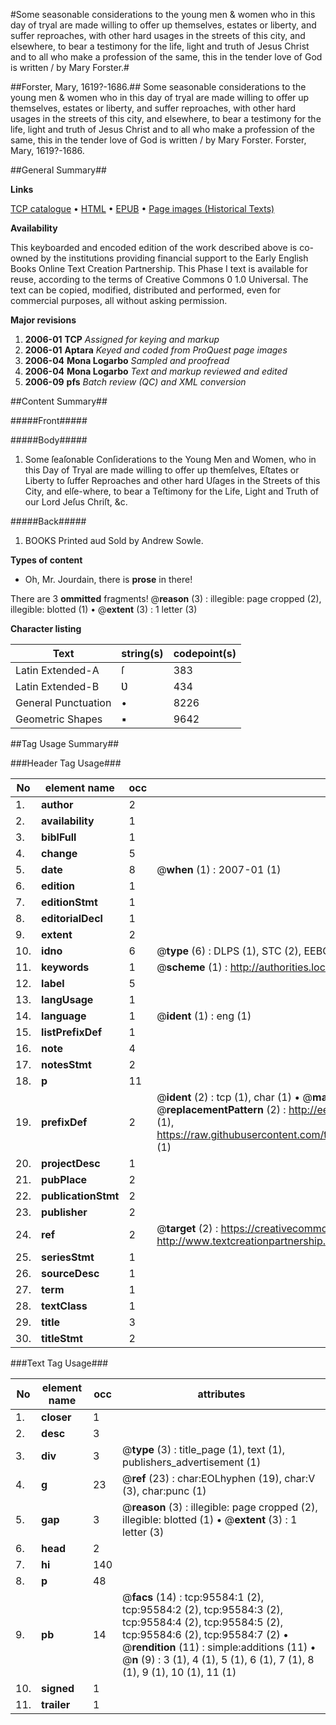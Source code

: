 #Some seasonable considerations to the young men & women who in this day of tryal are made willing to offer up themselves, estates or liberty, and suffer reproaches, with other hard usages in the streets of this city, and elsewhere, to bear a testimony for the life, light and truth of Jesus Christ and to all who make a profession of the same, this in the tender love of God is written / by Mary Forster.#

##Forster, Mary, 1619?-1686.##
Some seasonable considerations to the young men & women who in this day of tryal are made willing to offer up themselves, estates or liberty, and suffer reproaches, with other hard usages in the streets of this city, and elsewhere, to bear a testimony for the life, light and truth of Jesus Christ and to all who make a profession of the same, this in the tender love of God is written / by Mary Forster.
Forster, Mary, 1619?-1686.

##General Summary##

**Links**

[TCP catalogue](http://www.ota.ox.ac.uk/tcp/)  • 
[HTML](http://tei.it.ox.ac.uk/tcp/Texts-HTML/free/A40/A40006.html)  • 
[EPUB](http://tei.it.ox.ac.uk/tcp/Texts-EPUB/free/A40/A40006.epub) • 
[Page images (Historical Texts)](https://data.historicaltexts.jisc.ac.uk/view?pubId=eebo-12927425e&pageId=eebo-12927425e-95584-1)

**Availability**

This keyboarded and encoded edition of the
	       work described above is co-owned by the institutions
	       providing financial support to the Early English Books
	       Online Text Creation Partnership. This Phase I text is
	       available for reuse, according to the terms of Creative
	       Commons 0 1.0 Universal. The text can be copied,
	       modified, distributed and performed, even for
	       commercial purposes, all without asking permission.

**Major revisions**

1. __2006-01__ __TCP__ *Assigned for keying and markup*
1. __2006-01__ __Aptara__ *Keyed and coded from ProQuest page images*
1. __2006-04__ __Mona Logarbo__ *Sampled and proofread*
1. __2006-04__ __Mona Logarbo__ *Text and markup reviewed and edited*
1. __2006-09__ __pfs__ *Batch review (QC) and XML conversion*

##Content Summary##

#####Front#####

#####Body#####

1. Some ſeaſonable Conſiderations to the
Young Men and Women, who in
this Day of Tryal are made willing to
offer up themſelves, Eſtates or Liberty
to ſuffer Reproaches and other hard
Uſages in the Streets of this City, and
elſe-where, to bear a Teſtimony for
the Life, Light and Truth of our Lord
Jeſus Chriſt, &c.

#####Back#####

1. BOOKS Printed aud Sold by Andrew Sowle.

**Types of content**

  * Oh, Mr. Jourdain, there is **prose** in there!

There are 3 **ommitted** fragments! 
 @__reason__ (3) : illegible: page cropped (2), illegible: blotted (1)  •  @__extent__ (3) : 1 letter (3)

**Character listing**


|Text|string(s)|codepoint(s)|
|---|---|---|
|Latin Extended-A|ſ|383|
|Latin Extended-B|Ʋ|434|
|General Punctuation|•|8226|
|Geometric Shapes|▪|9642|

##Tag Usage Summary##

###Header Tag Usage###

|No|element name|occ|attributes|
|---|---|---|---|
|1.|__author__|2||
|2.|__availability__|1||
|3.|__biblFull__|1||
|4.|__change__|5||
|5.|__date__|8| @__when__ (1) : 2007-01 (1)|
|6.|__edition__|1||
|7.|__editionStmt__|1||
|8.|__editorialDecl__|1||
|9.|__extent__|2||
|10.|__idno__|6| @__type__ (6) : DLPS (1), STC (2), EEBO-CITATION (1), OCLC (1), VID (1)|
|11.|__keywords__|1| @__scheme__ (1) : http://authorities.loc.gov/ (1)|
|12.|__label__|5||
|13.|__langUsage__|1||
|14.|__language__|1| @__ident__ (1) : eng (1)|
|15.|__listPrefixDef__|1||
|16.|__note__|4||
|17.|__notesStmt__|2||
|18.|__p__|11||
|19.|__prefixDef__|2| @__ident__ (2) : tcp (1), char (1)  •  @__matchPattern__ (2) : ([0-9\-]+):([0-9IVX]+) (1), (.+) (1)  •  @__replacementPattern__ (2) : http://eebo.chadwyck.com/downloadtiff?vid=$1&page=$2 (1), https://raw.githubusercontent.com/textcreationpartnership/Texts/master/tcpchars.xml#$1 (1)|
|20.|__projectDesc__|1||
|21.|__pubPlace__|2||
|22.|__publicationStmt__|2||
|23.|__publisher__|2||
|24.|__ref__|2| @__target__ (2) : https://creativecommons.org/publicdomain/zero/1.0/ (1), http://www.textcreationpartnership.org/docs/. (1)|
|25.|__seriesStmt__|1||
|26.|__sourceDesc__|1||
|27.|__term__|1||
|28.|__textClass__|1||
|29.|__title__|3||
|30.|__titleStmt__|2||


###Text Tag Usage###

|No|element name|occ|attributes|
|---|---|---|---|
|1.|__closer__|1||
|2.|__desc__|3||
|3.|__div__|3| @__type__ (3) : title_page (1), text (1), publishers_advertisement (1)|
|4.|__g__|23| @__ref__ (23) : char:EOLhyphen (19), char:V (3), char:punc (1)|
|5.|__gap__|3| @__reason__ (3) : illegible: page cropped (2), illegible: blotted (1)  •  @__extent__ (3) : 1 letter (3)|
|6.|__head__|2||
|7.|__hi__|140||
|8.|__p__|48||
|9.|__pb__|14| @__facs__ (14) : tcp:95584:1 (2), tcp:95584:2 (2), tcp:95584:3 (2), tcp:95584:4 (2), tcp:95584:5 (2), tcp:95584:6 (2), tcp:95584:7 (2)  •  @__rendition__ (11) : simple:additions (11)  •  @__n__ (9) : 3 (1), 4 (1), 5 (1), 6 (1), 7 (1), 8 (1), 9 (1), 10 (1), 11 (1)|
|10.|__signed__|1||
|11.|__trailer__|1||
